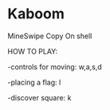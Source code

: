 # Kaboom
MineSwipe Copy
 On shell 



 HOW TO PLAY:

 -controls for moving: w,a,s,d
 
 -placing a flag: l
 
 -discover square: k
